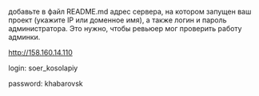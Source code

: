 добавьте в файл README.md адрес сервера, на котором запущен ваш проект (укажите IP или доменное имя), а также логин и пароль администратора. Это нужно, чтобы ревьюер мог проверить работу админки.

http://158.160.14.110

login: soer_kosolapiy

password: khabarovsk
